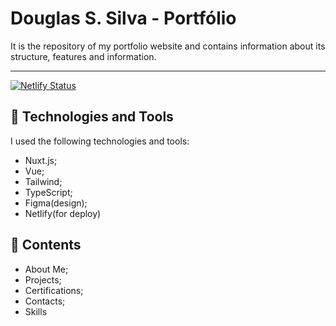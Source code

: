 # Douglas S. Silva - Portfólio
It is the repository of my portfolio website and contains information about its structure, features and information.
<hr/>

[![Netlify Status](https://api.netlify.com/api/v1/badges/b55ca4e7-5a23-4911-b116-54b37689e68a/deploy-status)](https://devdouglassilva.xyz)


## 🚀 Technologies and Tools
I used the following technologies and tools:
- Nuxt.js;
- Vue;
- Tailwind;
- TypeScript;
- Figma(design);
- Netlify(for deploy)


## 🔖 Contents
- About Me;
- Projects;
- Certifications;
- Contacts;
- Skills
